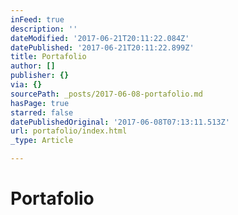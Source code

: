 ```yaml
---
inFeed: true
description: ''
dateModified: '2017-06-21T20:11:22.084Z'
datePublished: '2017-06-21T20:11:22.899Z'
title: Portafolio
author: []
publisher: {}
via: {}
sourcePath: _posts/2017-06-08-portafolio.md
hasPage: true
starred: false
datePublishedOriginal: '2017-06-08T07:13:11.513Z'
url: portafolio/index.html
_type: Article

---
```

# Portafolio
